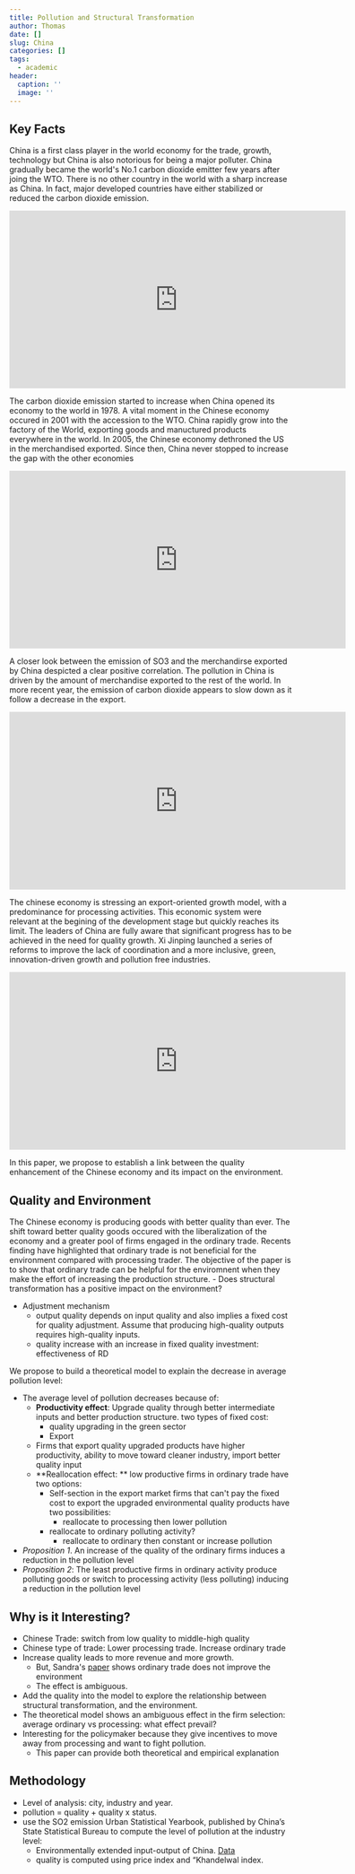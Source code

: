 ```yaml
---
title: Pollution and Structural Transformation
author: Thomas
date: []
slug: China
categories: []
tags:
  - academic
header:
  caption: ''
  image: ''
---
```


## Key Facts

China is a first class player in the world economy for the trade, growth, technology but China is also notorious for being a major polluter. China gradually became the world's No.1 carbon dioxide emitter few years after joing the WTO. There is no other country in the world with a sharp increase as China. In fact, major developed countries have either stabilized or reduced the carbon dioxide emission. 
<iframe width="600" height="317" src="https://datastudio.google.com/embed/reporting/1tMowiEW1NbF3L_5PjF7cfQoY-vEcRV1I/page/Tohh" frameborder="0" style="border:0" allowfullscreen></iframe>

The carbon dioxide emission started to increase when China opened its economy to the world in 1978. A vital moment in the Chinese economy occured in 2001 with the accession to the WTO. China rapidly grow into the factory of the World, exporting goods and manuctured products everywhere in the world. In 2005, the Chinese economy dethroned the US in the merchandised exported. Since then, China never stopped to increase the gap with the other economies

<iframe width="600" height="317" src="https://datastudio.google.com/embed/reporting/1tMowiEW1NbF3L_5PjF7cfQoY-vEcRV1I/page/p5hh" frameborder="0" style="border:0" allowfullscreen></iframe> 

A closer look between the emission of SO3 and the merchandirse exported by China despicted a clear positive correlation. The pollution in China is driven by the amount of merchandise exported to the rest of the world. In more recent year, the emission of carbon dioxide appears to slow down as it follow a decrease in the export. 

<iframe width="600" height="317" src="https://datastudio.google.com/embed/reporting/1tMowiEW1NbF3L_5PjF7cfQoY-vEcRV1I/page/x8hh" frameborder="0" style="border:0" allowfullscreen></iframe>

The chinese economy is stressing an export-oriented growth model, with a predominance for processing activities. This economic system were relevant at the begining of the development stage but quickly reaches its limit. The leaders of China are fully aware that significant progress has to be achieved in the need for quality growth. Xi Jinping launched a series of reforms to improve the lack of coordination and a more inclusive, green, innovation-driven growth and pollution free industries. 

<iframe width="600" height="317" src="https://datastudio.google.com/embed/reporting/1tMowiEW1NbF3L_5PjF7cfQoY-vEcRV1I/page/sGih" frameborder="0" style="border:0" allowfullscreen></iframe>

In this paper, we propose to establish a link between the quality enhancement of the Chinese economy and its impact on the environment.

## Quality and Environment

The Chinese economy is producing goods with better quality than ever. The shift toward better quality goods occured with the liberalization of the economy and a greater pool of firms engaged in the ordinary trade. Recents finding have highlighted that ordinary trade is not beneficial for the environment compared with processing trader. The objective of the paper is to show that ordinary trade can be helpful for the enviromnent when they make the effort of increasing the production structure.
	- Does structural transformation has a positive impact on the environment?
- Adjustment mechanism
	- output quality depends on input quality and also implies a fixed cost for quality adjustment. Assume that producing high-quality outputs requires high-quality inputs.
	- quality increase with an increase in fixed quality investment: effectiveness of RD

We propose to build a theoretical model to explain the decrease in average pollution level:
- The average level of pollution decreases because of:
	- **Productivity effect**: Upgrade quality through better intermediate inputs and better production structure. two types of fixed cost:
		- quality upgrading in the green sector
		- Export
	- Firms that export quality upgraded products have higher productivity, ability to move toward cleaner industry, import better quality input
	- **Reallocation effect: ** low productive firms in ordinary trade have two options:
        -   Self-section in the export market firms that can't pay the fixed cost to export the upgraded environmental quality products have two possibilities:
            -   reallocate to processing then lower pollution
        -   reallocate to ordinary polluting activity?
            -   reallocate to ordinary then constant or increase pollution
-   _Proposition 1_. An increase of the quality of the ordinary firms induces a reduction in the pollution level
-   _Proposition 2_: The least productive firms in ordinary activity produce polluting goods or switch to processing activity (less polluting) inducing a reduction in the pollution level

## Why is it Interesting? 

-   Chinese Trade: switch from low quality to middle-high quality
-   Chinese type of trade: Lower processing trade. Increase ordinary trade
-   Increase quality leads to more revenue and more growth.
    -   But, Sandra's [paper](https://docs.google.com/file/d/189RWGnxA2cNt4Idw1GAtMLrk5Y1iE6Cb/edit) shows ordinary trade does not improve the environment
    -   The effect is ambiguous.
-   Add the quality into the model to explore the relationship between structural transformation, and the environment.
-   The theoretical model shows an ambiguous effect in the firm selection: average ordinary vs processing: what effect prevail?
-   Interesting for the policymaker because they give incentives to move away from processing and want to fight pollution.
    -   This paper can provide both theoretical and empirical explanation

## Methodology

-   Level of analysis: city, industry and year.
-   pollution = quality + quality x status.
-   use the SO2 emission Urban Statistical Yearbook, published by China’s State Statistical Bureau to compute the level of pollution at the industry level:
    -   Environmentally extended input-output of China. [Data](http://www.ceeio.com/)
    -   quality is computed using price index and “Khandelwal index.
<!--stackedit_data:
eyJoaXN0b3J5IjpbMzAxMTUxMTQ2XX0=
-->